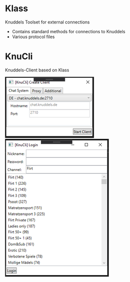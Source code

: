 # Klass
Knuddels Toolset for external connections

- Contains standard methods for connections to Knuddels
- Various protocol files

# KnuCli
Knuddels-Client based on Klass

![Start](https://raw.githubusercontent.com/Bizarrus/Klass/master/Screenshots/Start.png)
![Login](https://raw.githubusercontent.com/Bizarrus/Klass/master/Screenshots/Login.png)
